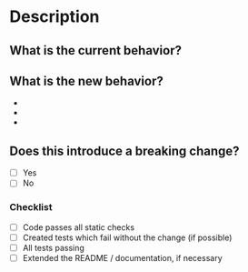 # Description
## What is the current behavior?
<!-- Please describe the current behavior that you are modifying. -->


<!-- 
Issues are required for both bug fixes and features.
Reference it using one of the following:

closes: #ISSUE
related: #ISSUE
-->


## What is the new behavior?
<!-- Please describe the behavior or changes that are being added by this PR. -->

-
-
-

## Does this introduce a breaking change?

- [ ] Yes
- [ ] No

<!-- If this introduces a breaking change, please describe the impact and migration path for existing applications below. -->


### Checklist
- [ ] Code passes all static checks
- [ ] Created tests which fail without the change (if possible)
- [ ] All tests passing
- [ ] Extended the README / documentation, if necessary
